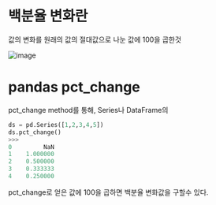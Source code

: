 # 백분율 변화란
값의 변화를 원래의 값의 절대값으로 나눈 값에 100을 곱한것

![image](https://user-images.githubusercontent.com/73323188/121801646-4a9c6180-cc73-11eb-81b1-bc4ee1f4f4cb.png)


# pandas pct_change 

pct_change method를 통해, Series나 DataFrame의 

```python
ds = pd.Series([1,2,3,4,5])
ds.pct_change()
>>>
0         NaN
1    1.000000
2    0.500000
3    0.333333
4    0.250000
```
pct_change로 얻은 값에 100을 곱하면 백분율 변화값을 구할수 있다.


